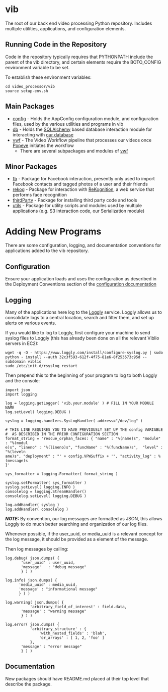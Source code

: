 vib
===============

The root of our back end video processing Python repository.  Includes
multiple utilities, applications, and configuration elements.

Running Code in the Repository
------------------------------

Code in the repository typically requires that PYTHONPATH include the
parent of the vib directory, and certain elements require the
BOTO_CONFIG environment variable to be set.

To establish these environment variables:
```
cd video_processor/vib
source setup-env.sh
```

Main Packages
-------------

* [config](./config/README.md) - Holds the AppConfig configuration module, and configuration files, used by the various utilities and programs in vib
* [db](./db/README.md) - Holds the [SQLAlchemy](http://www.sqlalchemy.org/) based database interaction module for interacting with [our database](../schema/README.md)
* [vwf](./vwf/README.md) - The Video Workflow pipeline that processes our videos once [Popeye](../popeye/README.md) initiates the workflow
  * There are several subpackages and modules of [vwf](./vwf/README.md)


Minor Packages
--------------

* [fb](./fb/README.md) - Package for Facebook interaction, presently only used to import Facebook contacts and tagged photos of a user and their friends
* [rekog](./rekog/README.md) - Package for interaction with [ReKognition](http://www.rekognition.com/), a web service that performs face recognition
* [thirdParty](./thirdParty/README.md) - Package for installing third party code and tools
* [utils](./utils/README.md) - Package for utility scripts and modules used by multiple applications (e.g. S3 interaction code, our Serialization module)

Adding New Programs
===================

There are some configuration, logging, and documentation conventions
for applications added to the vib repository.

Configuration
-------------

Ensure your application loads and uses the configuration as described
in the Deployment Conventions section of the [configuration
documentation](./config/README.md)

Logging
-------

Many of the applications here log to the
[Loggly](https://viblio.loggly.com/dashboards) service. Loggly allows
us to consolidate logs to a central location, search and filter them,
and set up alerts on various events.

If you would like to log to Loggly, first configure your machine to
send syslog files to Loggly (this has already been done on all the
relevant Viblio servers in EC2):

```
wget -q -O - https://www.loggly.com/install/configure-syslog.py | sudo python - install --auth 32c3f593-612f-4f75-81e6-8f253573c95d --subdomain viblio
sudo /etc/init.d/rsyslog restart
```

Then prepend this to the beginning of your program to log to both
Loggly and the console:

```
import json
import logging

log = logging.getLogger( 'vib.your.module' ) # FILL IN YOUR MODULE NAME
log.setLevel( logging.DEBUG )

syslog = logging.handlers.SysLogHandler( address="/dev/log" )

# THIS LINE REQUIRES YOU TO HAVE PREVIOUSLY SET UP THE config VARIABLE
#  AS DESCRIBED IN THE PRIOR CONFIGURATION SECTION
format_string = 'rescue_orphan_faces: { "name" : "%(name)s", "module" : "%(modul
e)s", "lineno" : "%(lineno)s", "funcName" : "%(funcName)s",  "level" : "%(leveln
ame)s", "deployment" : "' + config.VPWSuffix + '", "activity_log" : %(message)s 
}'

sys_formatter = logging.Formatter( format_string )

syslog.setFormatter( sys_formatter )
syslog.setLevel( logging.INFO )
consolelog = logging.StreamHandler()
consolelog.setLevel( logging.DEBUG )

log.addHandler( syslog )
log.addHandler( consolelog )
```

***NOTE:*** 
By convention, our log messages are formatted as JSON, this allows
Loggly to do much better searching and organization of our log files.

Whenever possible, if the user_uuid, or media_uuid is a relevant
concept for the log message, it should be provided as a element of the
message.

Then log messages by calling:
```
log.debug( json.dumps( {
	   'user_uuid' : user_uuid,
	   'message'   : "debug message"
	   } ) )

log.info( json.dumps( {
	  'media_uuid' : media_uuid,
	  'message' : "informational message"
	  } ) )

log.warning( json.dumps( {
           'arbitrary_field_of_interest' : field.data,
	   'message' : "warning message"
	   } ) )

log.error( json.dumps( {
           'arbitrary_structure' : { 
               'with_nested_fields' : 'blah',
               'or_arrays' : [ 1, 2, 'foo' ]
           },
	   'message' : "error message"
	   } ) )
```

Documentation
-------------

New packages should have README.md placed at their top level that
describe the package.


